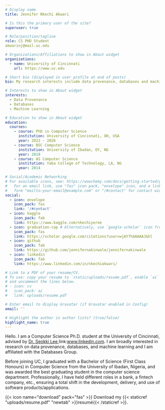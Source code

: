 ```yaml
---
# Display name
title: Jennifer Nkechi Akwari

# Is this the primary user of the site?
superuser: true

# Role/position/tagline
role: CS PHD Student
akwarinj@mail.uc.edu

# Organizations/Affiliations to show in About widget
organizations:
  - name: University of Cincinnati
    url: https://www.uc.edu

# Short bio (displayed in user profile at end of posts)
bio: My research interests include data provenance, databases and machine learning

# Interests to show in About widget
interests:
  - Data Provenance
  - Databases
  - Machine Learning

# Education to show in About widget
education:
  courses:
    - course: PhD in Computer Science
      institution: University of Cincinnati, OH, USA
      year: 2022 - 2026
    - course: BSC Computer Science
      institution: University of Ibadan, OY, NG
      year: 2018
    - course: AS Computer Science
      institution: Yaba College of Technology, LA, NG
      year: 2014

# Social/Academic Networking
# For available icons, see: https://wowchemy.com/docs/getting-started/page-builder/#icons
#   For an email link, use "fas" icon pack, "envelope" icon, and a link in the
#   form "mailto:your-email@example.com" or "/#contact" for contact widget.
social:
  - icon: envelope
    icon_pack: fas
    link: '/#contact'
  - icon: kaggle
    icon_pack: fab
    link: https://www.kaggle.com/nkechiyeree
  - icon: graduation-cap # Alternatively, use `google-scholar` icon from `ai` icon pack
    icon_pack: fas
    link: https://scholar.google.com/citations?user=wjAY7hAAAAAJ&hl
  - icon: github
    icon_pack: fab
    link: https://github.com/jennifernakinwale/jennifernakinwale
  - icon: linkedin
    icon_pack: fab
    link: https://www.linkedin.com/in/nkechiakwari/

# Link to a PDF of your resume/CV.
# To use: copy your resume to `static/uploads/resume.pdf`, enable `ai` icons in `params.toml`,
# and uncomment the lines below.
# - icon: cv
#   icon_pack: ai
#   link: uploads/resume.pdf

# Enter email to display Gravatar (if Gravatar enabled in Config)
email: ''

# Highlight the author in author lists? (true/false)
highlight_name: true
---
```


Hello. 
I am a Computer Science Ph.D. student at the University of Cincinnati, advised by <a href = "www.linkedin.com"> Dr. Seokki Lee </a> link:www.linkedin.com. I am broadly interested in research on data provenance, databases, and machine learning and I am affiliated with the Databases Group.

Before joining UC, I graduated with a Bachelor of Science (First Class Honours) in Computer Science from the University of Ibadan, Nigeria, and was awarded the best graduating student in the computer science department. Professionally, I have held different roles in a bank, a fintech company, etc., ensuring a total shift in the development, delivery, and use of software products/applications.

{{< icon name="download" pack="fas" >}} Download my {{< staticref "uploads/resume.pdf" "newtab" >}}resumé{{< /staticref >}}.

